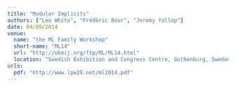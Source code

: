 ```yaml
---
title: "Modular Implicits"
authors: ["Leo White", "Frédéric Bour", "Jeremy Yallop"]
date: 04/09/2014
venue:
  name: "the ML Family Workshop"
  short-name: "ML14"
  url: "http://okmij.org/ftp/ML/ML14.html"
  location: "Swedish Exhibition and Congress Centre, Gothenburg, Sweden"
urls:
  pdf: "http://www.lpw25.net/ml2014.pdf"
---
```


